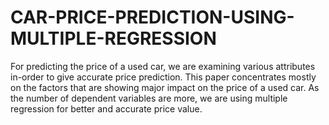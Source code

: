 # CAR-PRICE-PREDICTION-USING-MULTIPLE-REGRESSION
For predicting the price of a used car, we are examining various attributes in-order to give accurate price prediction. This paper concentrates mostly on the factors that are showing major impact on the price of a used car. As the number of dependent variables are more, we are using multiple regression for better and accurate price value.

